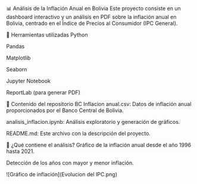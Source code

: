 📊 Análisis de la Inflación Anual en Bolivia
Este proyecto consiste en un dashboard interactivo y un análisis en PDF sobre la inflación anual en Bolivia, centrado en el Índice de Precios al Consumidor (IPC General).

🧰 Herramientas utilizadas
Python

Pandas

Matplotlib

Seaborn

Jupyter Notebook

ReportLab (para generar PDF)

📁 Contenido del repositorio
BC Inflacion anual.csv: Datos de inflación anual proporcionados por el Banco Central de Bolivia.

analisis_inflacion.ipynb: Análisis exploratorio y generación de gráficos.

README.md: Este archivo con la descripción del proyecto.

📌 ¿Qué contiene el análisis?
Gráfico de la inflación anual desde el año 1996 hasta 2021.

Detección de los años con mayor y menor inflación.


![Gráfico de inflación](Evolucion del IPC.png)
